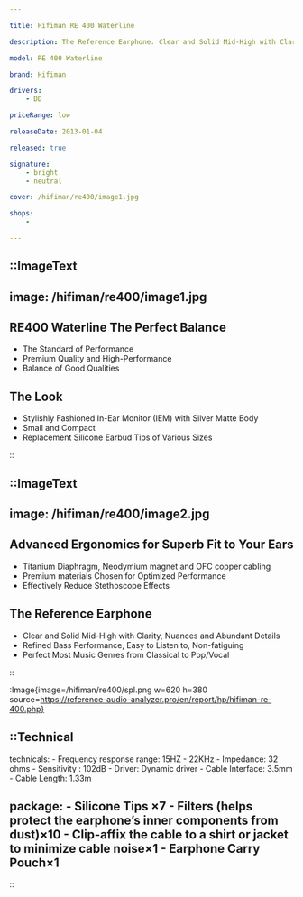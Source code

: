```yaml
---

title: Hifiman RE 400 Waterline

description: The Reference Earphone. Clear and Solid Mid-High with Clarity, Nuances and Abundant Details. Refined Bass Performance, Easy to Listen to, Non-fatiguing. Perfect Most Music Genres from Classical to Pop/Vocal

model: RE 400 Waterline 

brand: Hifiman

drivers: 
    - DD

priceRange: low

releaseDate: 2013-01-04

released: true

signature:
    - bright
    - neutral

cover: /hifiman/re400/image1.jpg

shops:
    - 

---
```


::ImageText
---
image: /hifiman/re400/image1.jpg 
---

## RE400  Waterline The Perfect Balance

- The Standard of Performance
- Premium Quality and High-Performance
- Balance of Good Qualities

## The Look
- Stylishly Fashioned In-Ear Monitor (IEM) with Silver Matte Body
- Small and Compact
- Replacement Silicone Earbud Tips of Various Sizes

::

::ImageText
---
image: /hifiman/re400/image2.jpg
---

## Advanced Ergonomics for Superb Fit to Your Ears
- Titanium Diaphragm, Neodymium magnet and OFC copper cabling
- Premium materials Chosen for Optimized Performance
- Effectively Reduce Stethoscope Effects

## The Reference Earphone
- Clear and Solid Mid-High with Clarity, Nuances and Abundant Details
- Refined Bass Performance, Easy to Listen to, Non-fatiguing
- Perfect Most Music Genres from Classical to Pop/Vocal

:: 

:Image{image=/hifiman/re400/spl.png w=620 h=380 source=https://reference-audio-analyzer.pro/en/report/hp/hifiman-re-400.php}

::Technical
---
technicals:
    - Frequency response range: 15HZ - 22KHz
    - Impedance: 32 ohms
    - Sensitivity : 102dB
    - Driver: Dynamic driver
    - Cable Interface: 3.5mm
    - Cable Length: 1.33m

package:
    - Silicone Tips ×7
    - Filters (helps protect the earphone’s inner components from dust)×10
    - Clip-affix the cable to a shirt or jacket to minimize cable noise×1
    - Earphone Carry Pouch×1
---
::